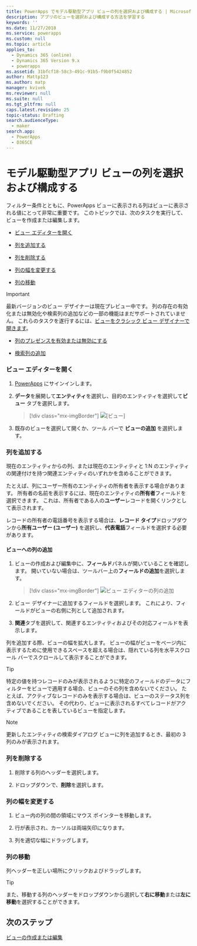 ```yaml
---
title: PowerApps でモデル駆動型アプリ ビューの列を選択および構成する | MicrosoftDocs
description: アプリのビューを選択および構成する方法を学習する
keywords: ''
ms.date: 11/27/2018
ms.service: powerapps
ms.custom: null
ms.topic: article
applies_to:
  - Dynamics 365 (online)
  - Dynamics 365 Version 9.x
  - powerapps
ms.assetid: 31bfcf18-58c3-491c-91b5-f9b0f5424852
author: Mattp123
ms.author: matp
manager: kvivek
ms.reviewer: null
ms.suite: null
ms.tgt_pltfrm: null
caps.latest.revision: 25
topic-status: Drafting
search.audienceType:
  - maker
search.app:
  - PowerApps
  - D365CE
---
```


# <a name="choose-and-configure-columns-in-model-driven-app-views"></a>モデル駆動型アプリ ビューの列を選択および構成する

<a name="BKMK_ChooseAndConfigureColumns"></a>   

 フィルター条件とともに、PowerApps ビューに表示される列はビューに表示される値にとって非常に重要です。 このトピックでは、次のタスクを実行して、ビューを作成または編集します。  

-   [ビュー エディターを開く](choose-and-configure-columns.md#open-the-view-editor)  
   
-   [列を追加する](choose-and-configure-columns.md#BKMK_AddColumns)  
  
-   [列を削除する](choose-and-configure-columns.md#BKMK_RemoveColumns)  
  
-   [列の幅を変更する](choose-and-configure-columns.md#BKMK_ChangeColumnWidth)  
  
-   [列の移動](choose-and-configure-columns.md#BKMK_MoveAColumns)  
    
  > [!IMPORTANT]
  > 最新バージョンのビュー デザイナーは現在プレビュー中です。 列の存在の有効化または無効化や検索列の追加などの一部の機能はまだサポートされていません。 これらのタスクを遂行するには、[ビューをクラシック ビュー デザイナーで開きます](/dynamics365/customer-engagement/customize/create-and-edit-views#open-the-classic-view-designer)。
  >  -   [列のプレゼンスを有効または無効にする](/dynamics365/customer-engagement/customize/choose-and-configure-columns#BKMK_EnableOrDisablePresence)  
  >
  >  -   [検索列の追加](/dynamics365/customer-engagement/customize/choose-and-configure-columns#BKMK_AddFindColumns) 



### <a name="open-the-view-editor"></a>ビュー エディターを開く

1.  [PowerApps](https://web.powerapps.com/?utm_source=padocs&utm_medium=linkinadoc&utm_campaign=referralsfromdoc) にサインインします。  

2.  **データ**を展開して**エンティティ**を選択し、目的のエンティティを選択して**ビュー** タブを選択します。 

    > [!div class="mx-imgBorder"] 
    > ![[ビュー]](media/available-views.png)

3. 既存のビューを選択して開くか、ツール バーで **ビューの追加** を選択します。 

<a name="BKMK_AddColumns"></a>   
### <a name="add-columns"></a>列を追加する  
 現在のエンティティからの列、または現在のエンティティと 1:N のエンティティの関連付けを持つ関連エンティティのいずれかを含めることができます。  
  
 たとえば、列にユーザー所有のエンティティの所有者を表示する場合があります。 所有者の名前を表示するには、現在のエンティティの**所有者**フィールドを選択できます。 これは、所有者である人の**ユーザー**レコードを開くリンクとして表示されます。  
  
 レコードの所有者の電話番号を表示する場合は、**レコード タイプ**ドロップダウンから**所有ユーザー (ユーザー)** を選択し、**代表電話**フィールドを選択する必要があります。  
  
#### <a name="add-columns-to-views"></a>ビューへの列の追加  
  
1.  ビューの作成および編集中に、**フィールド**パネルが開いていることを確認します。 開いていない場合は、ツールバー上の**フィールドの追加**を選択します。 

    > [!div class="mx-imgBorder"] 
    > ![ビュー エディターの列の追加](media/fields-drawer-view-designer.png)

2.  ビュー デザイナーに追加するフィールドを選択します。 これにより、フィールドがビューの右側に列として追加されます。

3.  **関連**タブを選択して、関連するエンティティおよびその対応フィールドを表示します。
  
 列を追加する際、ビューの幅を拡大します。 ビューの幅がビューをページ内に表示するために使用できるスペースを超える場合は、隠れている列を水平スクロール バーでスクロールして表示することができます。  
  
> [!TIP]
>  特定の値を持つレコードのみが表示されるように特定のフィールドのデータにフィルターをビューで適用する場合、ビューのその列を含めないでください。 たとえば、アクティブなレコードのみを表示する場合は、ビューのステータス列を含めないでください。 その代わり、ビューに表示されるすべてレコードがアクティブであることを表しているビューを指定します。  
  
> [!NOTE]
>  更新したエンティティの検索ダイアログ ビューに列を追加するとき、最初の 3 列のみが表示されます。  
  
<a name="BKMK_RemoveColumns"></a>   
### <a name="remove-columns"></a>列を削除する  
  
1.  削除する列のヘッダーを選択します。  
  
2.  ドロップダウンで、**削除**を選択します。  
  
<a name="BKMK_ChangeColumnWidth"></a>   
### <a name="change-column-width"></a>列の幅を変更する  
  
1.  ビュー内の列の間の領域にマウス ポインターを移動します。  
  
2.  行が表示され、カーソルは両端矢印になります。  
  
3.  列を適切な幅にドラッグします。  
  
<a name="BKMK_MoveAColumns"></a>   
### <a name="move-a-column"></a>列の移動  
  
列ヘッダーを正しい場所にクリックおよびドラッグします。
  
> [!TIP]
>   また、移動する列のヘッダーをドロップダウンから選択して**右に移動**または**左に移動**を選択することができます。  


  
## <a name="next-steps"></a>次のステップ
[ビューの作成または編集](create-edit-views.md)
